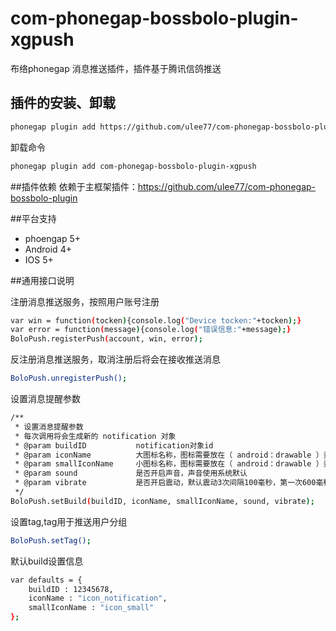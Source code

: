 # com-phonegap-bossbolo-plugin-xgpush
布络phonegap 消息推送插件，插件基于腾讯信鸽推送

## 插件的安装、卸载
```sh
phonegap plugin add https://github.com/ulee77/com-phonegap-bossbolo-plugin-xgpush.git
```
卸载命令
```sh
phonegap plugin add com-phonegap-bossbolo-plugin-xgpush
```

##插件依赖
依赖于主框架插件：https://github.com/ulee77/com-phonegap-bossbolo-plugin

##平台支持
- phoengap 5+
- Android 4+
- IOS 5+

##通用接口说明

注册消息推送服务，按照用户账号注册
```sh
var win = function(tocken){console.log("Device tocken:"+tocken);}
var error = function(message){console.log("错误信息:"+message);}
BoloPush.registerPush(account, win, error);
```

反注册消息推送服务，取消注册后将会在接收推送消息
```sh
BoloPush.unregisterPush();
```

设置消息提醒参数
```sh
/**
 * 设置消息提醒参数
 * 每次调用将会生成新的 notification 对象
 * @param buildID           notification对象id
 * @param iconName          大图标名称，图标需要放在（ android：drawable ）资源文件夹中
 * @param smallIconName     小图标名称，图标需要放在（ android：drawable ）资源文件夹中
 * @param sound             是否开启声音，声音使用系统默认
 * @param vibrate           是否开启震动，默认震动3次间隔100毫秒，第一次600毫秒，第二次500毫秒，第三次100毫秒
 */
BoloPush.setBuild(buildID, iconName, smallIconName, sound, vibrate);
```

设置tag,tag用于推送用户分组
```sh
BoloPush.setTag();
```

默认build设置信息
```sh
var defaults = {
    buildID : 12345678,
    iconName : "icon_notification",
    smallIconName : "icon_small"
};
```
